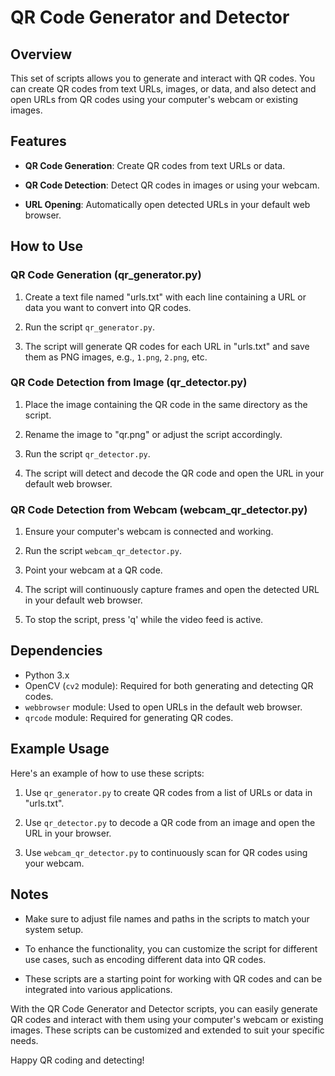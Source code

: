 # QR Code Generator and Detector

## Overview

This set of scripts allows you to generate and interact with QR codes. You can create QR codes from text URLs, images, or data, and also detect and open URLs from QR codes using your computer's webcam or existing images.

## Features

- **QR Code Generation**: Create QR codes from text URLs or data.
  
- **QR Code Detection**: Detect QR codes in images or using your webcam.

- **URL Opening**: Automatically open detected URLs in your default web browser.

## How to Use

### QR Code Generation (qr_generator.py)

1. Create a text file named "urls.txt" with each line containing a URL or data you want to convert into QR codes.

2. Run the script `qr_generator.py`.

3. The script will generate QR codes for each URL in "urls.txt" and save them as PNG images, e.g., `1.png`, `2.png`, etc.

### QR Code Detection from Image (qr_detector.py)

1. Place the image containing the QR code in the same directory as the script.

2. Rename the image to "qr.png" or adjust the script accordingly.

3. Run the script `qr_detector.py`.

4. The script will detect and decode the QR code and open the URL in your default web browser.

### QR Code Detection from Webcam (webcam_qr_detector.py)

1. Ensure your computer's webcam is connected and working.

2. Run the script `webcam_qr_detector.py`.

3. Point your webcam at a QR code.

4. The script will continuously capture frames and open the detected URL in your default web browser.

5. To stop the script, press 'q' while the video feed is active.

## Dependencies

- Python 3.x
- OpenCV (`cv2` module): Required for both generating and detecting QR codes.
- `webbrowser` module: Used to open URLs in the default web browser.
- `qrcode` module: Required for generating QR codes.

## Example Usage

Here's an example of how to use these scripts:

1. Use `qr_generator.py` to create QR codes from a list of URLs or data in "urls.txt".

2. Use `qr_detector.py` to decode a QR code from an image and open the URL in your browser.

3. Use `webcam_qr_detector.py` to continuously scan for QR codes using your webcam.

## Notes

- Make sure to adjust file names and paths in the scripts to match your system setup.

- To enhance the functionality, you can customize the script for different use cases, such as encoding different data into QR codes.

- These scripts are a starting point for working with QR codes and can be integrated into various applications.

With the QR Code Generator and Detector scripts, you can easily generate QR codes and interact with them using your computer's webcam or existing images. These scripts can be customized and extended to suit your specific needs.

Happy QR coding and detecting!

